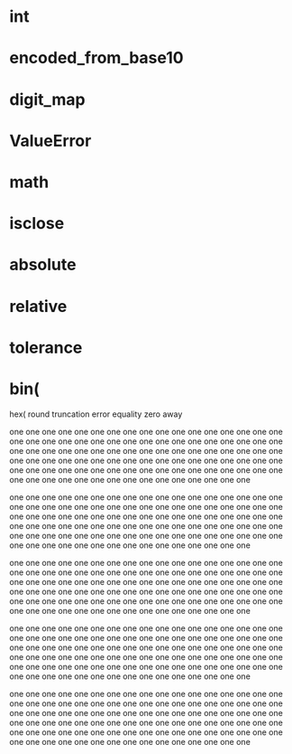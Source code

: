 # int
# encoded_from_base10
# digit_map
# ValueError
# math
# isclose
# absolute
# relative
# tolerance
# bin(
hex(
round
truncation
error
equality
zero
away

one one one one one one one one one one
one one one one one one one one one one
one one one one one one one one one one
one one one one one one one one one one
one one one one one one one one one one
one one one one one one one one one one
one one one one one one one one one one
one one one one one one one one one one
one one one one one one one one one one
one one one one one one one one one one

one one one one one one one one one one
one one one one one one one one one one
one one one one one one one one one one
one one one one one one one one one one
one one one one one one one one one one
one one one one one one one one one one
one one one one one one one one one one
one one one one one one one one one one
one one one one one one one one one one
one one one one one one one one one one

one one one one one one one one one one
one one one one one one one one one one
one one one one one one one one one one
one one one one one one one one one one
one one one one one one one one one one
one one one one one one one one one one
one one one one one one one one one one
one one one one one one one one one one
one one one one one one one one one one
one one one one one one one one one one

one one one one one one one one one one
one one one one one one one one one one
one one one one one one one one one one
one one one one one one one one one one
one one one one one one one one one one
one one one one one one one one one one
one one one one one one one one one one
one one one one one one one one one one
one one one one one one one one one one
one one one one one one one one one one

one one one one one one one one one one
one one one one one one one one one one
one one one one one one one one one one
one one one one one one one one one one
one one one one one one one one one one
one one one one one one one one one one
one one one one one one one one one one
one one one one one one one one one one
one one one one one one one one one one
one one one one one one one one one one
